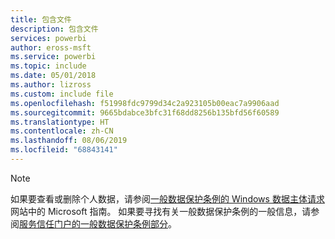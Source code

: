```yaml
---
title: 包含文件
description: 包含文件
services: powerbi
author: eross-msft
ms.service: powerbi
ms.topic: include
ms.date: 05/01/2018
ms.author: lizross
ms.custom: include file
ms.openlocfilehash: f51998fdc9799d34c2a923105b00eac7a9906aad
ms.sourcegitcommit: 9665bdabce3bfc31f68dd8256b135bfd56f60589
ms.translationtype: HT
ms.contentlocale: zh-CN
ms.lasthandoff: 08/06/2019
ms.locfileid: "68843141"
---
```

>[!Note]
>如果要查看或删除个人数据，请参阅[一般数据保护条例的 Windows 数据主体请求](https://docs.microsoft.com/microsoft-365/compliance/gdpr-dsr-windows)网站中的 Microsoft 指南。 如果要寻找有关一般数据保护条例的一般信息，请参阅[服务信任门户的一般数据保护条例部分](https://servicetrust.microsoft.com/ViewPage/GDPRGetStarted)。
